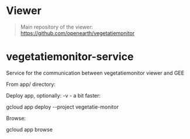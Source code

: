 # Viewer

> Main repository of the viewer: https://github.com/openearth/vegetatiemonitor

# vegetatiemonitor-service
Service for the communication between vegetatiemonitor viewer and GEE

From app/ directory:

Deploy app, optionally: -v <version> - a bit faster:

gcloud app deploy --project vegetatie-monitor

Browse: 

gcloud app browse

